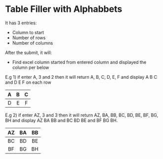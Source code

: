 # Table Filler with Alphabbets
It has 3 entries:
* Column to start
* Number of rows
* Number of columns

After the submit, it will:
* Find excel column started from entered column and displayed the column per below

E.g 1) if enter A, 3 and 2 then it will return A, B, C, D, E, F and display A B C and D E F on each row

| A | B | C |
|:-:|--:|:-:|
| D | E | F |

E.g 2) if enter AZ, 3 and 3 then it will return AZ, BA, BB, BC, BD, BE, BF, BG, BH and display AZ BA BB and BC BD BE and BF BG BH.

| AZ | BA | BB |
|:--:|---:|:--:|
| BC | BD | BE |
| BF | BG | BH |
